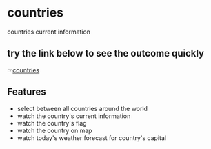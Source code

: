 # countries
countries current information
## try the link below to see the outcome quickly
☞[countries](https://rouzbeh-hatamy.github.io/countries/)

## Features
* select between all countries around the world
* watch the country's current information
* watch the country's flag
* watch the country on map
* watch today's weather forecast for country's capital